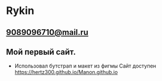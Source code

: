 # Rykin
## 9089096710@mail.ru
## Мой первый сайт.                           
- Использовал бутстрап и макет из фигмы
Сайт доступен https://hertz300.github.io/Manon.github.io

